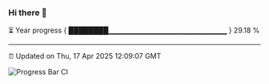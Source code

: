 ### Hi there 👋

⏳ Year progress { ████████▁▁▁▁▁▁▁▁▁▁▁▁▁▁▁▁▁▁▁▁▁▁ } 29.18 %

---

⏰ Updated on Thu, 17 Apr 2025 12:09:07 GMT

![Progress Bar CI](https://github.com/liununu/liununu/workflows/Progress%20Bar%20CI/badge.svg)
